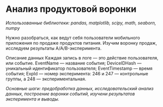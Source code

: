 # Анализ продуктовой воронки
*Использованные библиотеки: pandas, matplotlib, scipy, math, seaborn, numpy*

Нужно разобраться, как ведут себя пользователи мобильного приложения по продаже продуктов питания.
Изучим воронку продаж, исследуем результаты A/A/B-эксперимента.

Описание данных
Каждая запись в логе — это действие пользователя, или событие.
EventName — название события;
DeviceIDHash — уникальный идентификатор пользователя;
EventTimestamp — время события;
ExpId — номер эксперимента: 246 и 247 — контрольные группы, а 248 — экспериментальная.

*Основные шаги: предобработка данных, исследовательский анализ данных, построение воронки событий, изучени результатов эксперимента и выводы.*
